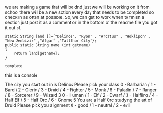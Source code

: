 we are making a game that will be dnd just we will be working on it from school there will be a new sction every day that needs to be completed so check in as often at possible. So, we can get to work when to finish a section just post it as a comment or in the bottom of the readme file you got it out of.

	static String land []={"Delinos", "Ryon" , "Arcatus" , "Hoklipon" , "New Zenbizir" ,"Afgar" ,"Tallthor City"};	
	public static String name (int getname)
	{
		return land[getname];
	}
	
	template




this is a console

The city you start out in is Delinos
Please pick your class
0 - Barbarian / 1 - Bard / 2 - Cleric / 3 - Druid / 4 - Fighter / 5 - Monk / 6 - Paladin / 7 - Ranger / 8 - Sorcerer / 9 - Wizard
3
0 - Human / 1 - Elf / 2 - Dwarf / 3 - Halfling / 4 - Half Elf / 5 - Half Orc / 6 - Gnome
5
You are a Half Orc studying the art of Druid
Please pick you alignment
0 - good / 1 - neutral / 2 - evil
